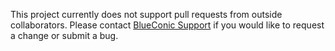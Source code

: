 This project currently does not support pull requests from outside collaborators.
Please contact [BlueConic Support](https://support.blueconic.com/hc/en-us/requests/new) if you would like to request a change or submit a bug.
